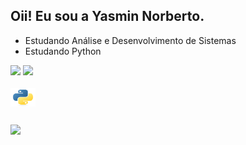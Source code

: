 ## Oii! Eu sou a Yasmin Norberto.
-  Estudando Análise e Desenvolvimento de Sistemas
-  Estudando Python
<div>
  <a href-"https://github.com/norbertoyasmin">
  <img height="180em" src="https://github-readme-stats.vercel.app/api?username=norbertoyasmin&show_icons=true&theme=dracula&include_all_commits=true&count_private=true"/>
  <img height="180em" src="https://github-readme-stats.vercel.app/api/top-langs/?username=norbertoyasmin&layout=compact&langs_count=8&theme=dracula"/>
  </a>
</div>

<div style="display: inline_block"><br>
  <img align="center" alt="Python" height="30" width="40" src="https://raw.githubusercontent.com/devicons/devicon/master/icons/python/python-original.svg">
<div>

##

<div>
 <a href="mailto:norbertoyasmin2@gmail.com" target="blank">
   <img src="https://img.shields.io/badge/-Gmail-%23333?style=for-the-badge&logo=gmail&logocolor=white">
 </a>
</div>
